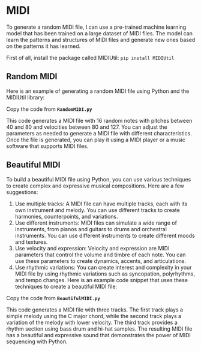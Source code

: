 # MIDI

To generate a random MIDI file, I can use a pre-trained machine learning model that has been trained on a large dataset of MIDI files. The model can learn the patterns and structures of MIDI files and generate new ones based on the patterns it has learned.

First of all, install the package called MIDIUtil: ```pip install MIDIUtil```

## Random MIDI
Here is an example of generating a random MIDI file using Python and the MIDIUtil library: 

Copy the code from **```RandomMIDI.py```**

This code generates a MIDI file with 16 random notes with pitches between 40 and 80 and velocities between 80 and 127. You can adjust the parameters as needed to generate a MIDI file with different characteristics. Once the file is generated, you can play it using a MIDI player or a music software that supports MIDI files.

## Beautiful MIDI
To build a beautiful MIDI file using Python, you can use various techniques to create complex and expressive musical compositions. Here are a few suggestions:
1. Use multiple tracks: A MIDI file can have multiple tracks, each with its own instrument and melody. You can use different tracks to create harmonies, counterpoints, and variations.
2. Use different instruments: MIDI files can simulate a wide range of instruments, from pianos and guitars to drums and orchestral instruments. You can use different instruments to create different moods and textures.
3. Use velocity and expression: Velocity and expression are MIDI parameters that control the volume and timbre of each note. You can use these parameters to create dynamics, accents, and articulations.
4. Use rhythmic variations: You can create interest and complexity in your MIDI file by using rhythmic variations such as syncopation, polyrhythms, and tempo changes.
Here is an example code snippet that uses these techniques to create a beautiful MIDI file:

Copy the code from **```BeautifulMIDI.py```**

This code generates a MIDI file with three tracks. The first track plays a simple melody using the C major chord, while the second track plays a variation of the melody with lower velocity. The third track provides a rhythm section using bass drum and hi-hat samples. The resulting MIDI file has a beautiful and expressive sound that demonstrates the power of MIDI sequencing with Python.
